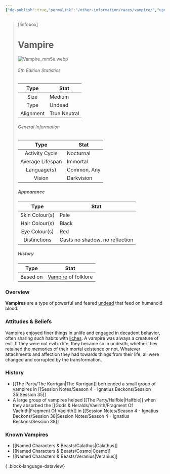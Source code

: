 ```yaml
---
{"dg-publish":true,"permalink":"/other-information/races/vampire/","updated":"2025-06-08T20:20:01.548+01:00"}
---
```



 >[!infobox]
> 
> #  Vampire
> ![Vampire_mm5e.webp](/img/user/Admin/Attachments/Vampire_mm5e.webp)
> ###### 5th Edition Statistics
> 
>  Type | Stat |
> :----: | --- |
>  Size | Medium |
>  Type | Undead |
>  Alignment | True Neutral |
>  
> ###### General Information
> Type | Stat |
>  :----: | --- |
>  Activity Cycle | Nocturnal |
>  Average Lifespan | Immortal |
>  Language(s) | Common, Any |
>  Vision | Darkvision |
>
>##### Appearance
> Type | Stat |
>  :----: | --- |
>  Skin Colour(s) | Pale |
>  Hair Colour(s) | Black |
>  Eye Colour(s) | Red |
>  Distinctions | Casts no shadow, no reflection |
>
>##### History
>Type | Stat |
>  :----: | --- |
>  Based on | [Vampire](https://en.wikipedia.org/wiki/Vampire "wikipedia:Vampire") of folklore |

### Overview
**Vampires** are a type of powerful and feared [undead](https://forgottenrealms.fandom.com/wiki/Undead "Undead") that feed on humanoid blood.

### Attitudes & Beliefs
Vampires enjoyed finer things in unlife and engaged in decadent behavior, often sharing such habits with [liches](https://forgottenrealms.fandom.com/wiki/Lich "Lich"). A vampire was always a creature of evil. If they were not evil in life, they became so in undeath, whether they retained the memories of their mortal existence or not. Whatever attachments and affection they had towards things from their life, all were changed and corrupted by the transformation.

### History
- [[The Party/The Korrigan\|The Korrigan]] befriended a small group of vampires in [[Session Notes/Season 4 - Ignatius Beckons/Session 35\|Session 35]]
- A large group of vampires helped [[The Party/Halfbie\|Halfbie]] when they absorbed the [[Gods & Heralds/Vaelrith/Fragment Of Vaelrith\|Fragment Of Vaelrith]] in [[Session Notes/Season 4 - Ignatius Beckons/Session 38\|Session Notes/Season 4 - Ignatius Beckons/Session 38]]

### Known Vampires
- [[Named Characters & Beasts/Calathus\|Calathus]]
- [[Named Characters & Beasts/Cosmo\|Cosmo]]
- [[Named Characters & Beasts/Veranius\|Veranius]]

{ .block-language-dataview}
